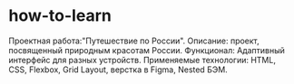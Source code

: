 # how-to-learn
Проектная работа:"Путешествие по России".
Описание: проект, посвященный природным красотам России. 
Функционал: Адаптивный интерфейс для разных устройств.
Применяемые технологии: HTML, CSS, Flexbox, Grid Layout, верстка в Figma, Nested БЭМ.